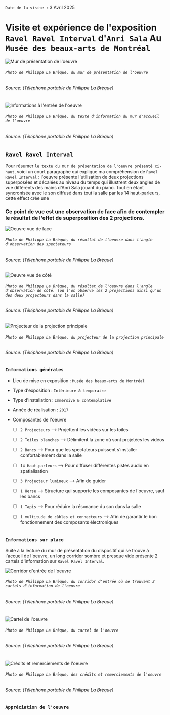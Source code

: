 `Date de la visite :` 3 Avril 2025

# Visite et expérience de l'exposition `Ravel Ravel Interval` d'`Anri Sala` Au `Musée des beaux-arts de Montréal`


![Mur de présentation de l'oeuvre](./media/presentation_oeuvre_photo_PLB.jpg)
###### `Photo de Philippe La Brèque, du mur de présentation de l'oeuvre`

###### Source: (Téléphone portable de Philippe La Brèque)

#

![Informations à l'entrée de l'oeuvre](./media/texte_information_oeuvre_photo_PLB.jpg)
###### `Photo de Philippe La Brèque, du texte d'information du mur d'accueil de l'oeuvre`

###### Source: (Téléphone portable de Philippe La Brèque)

#

## `Ravel Ravel Interval`

Pour résumer `le texte du mur de présentation de l'oeuvre présenté ci-haut`, voici un court paragraphe qui explique ma compréhension de `Ravel Ravel Interval` : l'oeuvre présente l'utilisation de deux projections superposées et décalées au niveau du temps qui illustrent deux angles de vue différents des mains d'Anri Sala jouant du piano. Tout en étant syncronisée avec le son diffusé dans tout la salle par les 14 haut-parleurs, cette effect crée une

### Ce point de vue est une observation de face afin de contempler le résultat de l'effet de superposition des 2 projections.

![Oeuvre vue de face](./media/resultat_superposition_projection_photo_PLB.jpg)
###### `Photo de Philippe La Brèque, du résultat de l'oeuvre dans l'angle d'observation des spectateurs`

###### Source: (Téléphone portable de Philippe La Brèque)

![Oeuvre vue de côté](./media/superposition_2_projection_photo_PLB.jpg)
###### `Photo de Philippe La Brèque, du résultat de l'oeuvre dans l'angle d'observation de côté. (où l'on observe les 2 projections ainsi qu'un des deux projecteurs dans la salle)`

###### Source: (Téléphone portable de Philippe La Brèque)

![Projecteur de la projection principale](./media/projecteur_photo_PLB.jpg)
###### `Photo de Philippe La Brèque, du projecteur de la projection principale`

###### Source: (Téléphone portable de Philippe La Brèque)


#

### `Informations générales`

- Lieu de mise en exposition : `Musée des beaux-arts de Montréal`
- Type d'exposition : `Intérieure & temporaire`
- Type d'installation : `Immersive & contemplative`
- Année de réalisation : `2017`

- Composantes de l'oeuvre
  - [ ] `2 Projecteurs` --> Projettent les vidéos sur les toiles
  - [ ] `2 Toiles blanches` --> Délimitent la zone où sont projetées les vidéos
  - [ ] `2 Bancs` --> Pour que les spectateurs puissent s'installer confortablement dans la salle
  - [ ] `14 Haut-parleurs` --> Pour diffuser différentes pistes audio en spatialisation
  - [ ] `3 Projecteur lumineux` --> Afin de guider
  - [ ] `1 Herse` --> Structure qui supporte les composantes de l'oeuvre, sauf les bancs
  - [ ] `1 Tapis` --> Pour réduire la résonance du son dans la salle
  - [ ] `1 multitude de câbles et connecteurs` --> Afin de garantir le bon fonctionnement des composants électroniques



#


### `Informations sur place`

Suite à la lecture du mur de présentation du dispositif qui se trouve à l'accueil de l'oeuvre, un long corridor sombre et presque vide présente 2 cartels d'information sur `Ravel Ravel Interval`.

![Corridor d'entrée de l'oeuvre](./media/corridor_cartel_credit_photo_PLB.jpg)
###### `Photo de Philippe La Brèque, du corridor d'entrée où se trouvent 2 cartels d'information de l'oeuvre`

###### Source: (Téléphone portable de Philippe La Brèque)
#




#


![Cartel de l'oeuvre](./media/cartel_oeuvre_photo_PLB.jpg)
###### `Photo de Philippe La Brèque, du cartel de l'oeuvre`

###### Source: (Téléphone portable de Philippe La Brèque)

#

![Crédits et remerciements de l'oeuvre](./media/credit_remerciement_oeuvre_photo_PLB.jpg)
###### `Photo de Philippe La Brèque, des crédits et remerciements de l'oeuvre`

###### Source: (Téléphone portable de Philippe La Brèque)

#






### `Appréciation de l'oeuvre`



